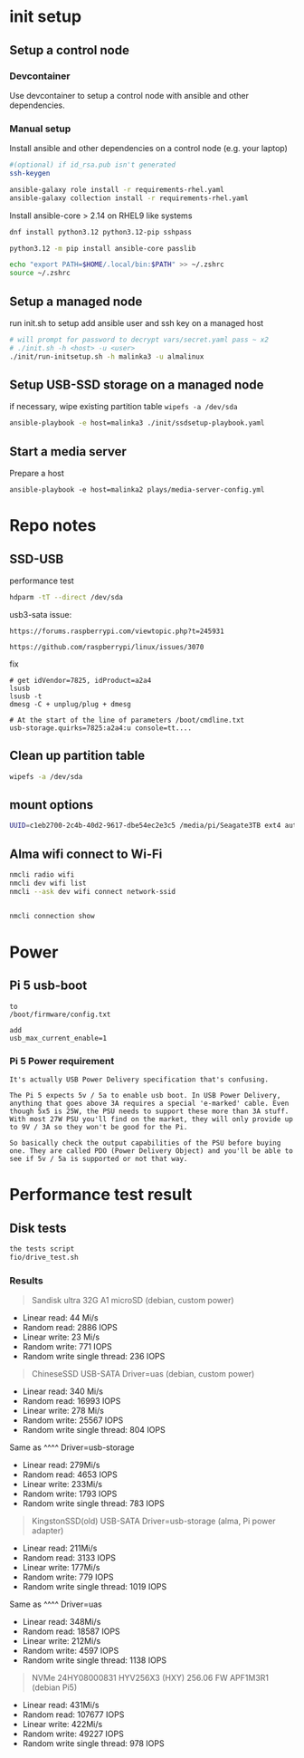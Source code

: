 # init setup

## Setup a control node

### Devcontainer
Use devcontainer to setup a control node with ansible and other dependencies.

### Manual setup
Install ansible and other dependencies on a control node (e.g. your laptop)

```sh
#(optional) if id_rsa.pub isn't generated
ssh-keygen 

ansible-galaxy role install -r requirements-rhel.yaml
ansible-galaxy collection install -r requirements-rhel.yaml
```

Install ansible-core > 2.14 on RHEL9 like systems
```sh
dnf install python3.12 python3.12-pip sshpass

python3.12 -m pip install ansible-core passlib

echo "export PATH=$HOME/.local/bin:$PATH" >> ~/.zshrc
source ~/.zshrc
```

## Setup a managed node
run init.sh to setup add ansible user and ssh key on a managed host

```sh
# will prompt for password to decrypt vars/secret.yaml pass ~ x2
# ./init.sh -h <host> -u <user>
./init/run-initsetup.sh -h malinka3 -u almalinux
```

## Setup USB-SSD storage on a managed node

if necessary, wipe existing partition table `wipefs -a /dev/sda`

```sh
ansible-playbook -e host=malinka3 ./init/ssdsetup-playbook.yaml
```

## Start a media server

Prepare a host
```
ansible-playbook -e host=malinka2 plays/media-server-config.yml
```



# Repo notes

## SSD-USB

performance test
```sh
hdparm -tT --direct /dev/sda
```

usb3-sata issue:
```
https://forums.raspberrypi.com/viewtopic.php?t=245931

https://github.com/raspberrypi/linux/issues/3070
```

fix
```
# get idVendor=7825, idProduct=a2a4
lsusb
lsusb -t
dmesg -C + unplug/plug + dmesg

# At the start of the line of parameters /boot/cmdline.txt
usb-storage.quirks=7825:a2a4:u console=tt....

```

## Clean up partition table

```sh
wipefs -a /dev/sda
```


## mount options
```sh
UUID=c1eb2700-2c4b-40d2-9617-dbe54ec2e3c5 /media/pi/Seagate3TB ext4 auto,nofail,noatime,users,rw 0 0
```

## Alma wifi connect to Wi-Fi

```sh
nmcli radio wifi
nmcli dev wifi list
nmcli --ask dev wifi connect network-ssid


nmcli connection show
```
# Power

## Pi 5 usb-boot
```
to 
/boot/firmware/config.txt

add
usb_max_current_enable=1 
```

### Pi 5 Power requirement
```
It's actually USB Power Delivery specification that's confusing.

The Pi 5 expects 5v / 5a to enable usb boot. In USB Power Delivery, anything that goes above 3A requires a special 'e-marked' cable. Even though 5x5 is 25W, the PSU needs to support these more than 3A stuff. With most 27W PSU you'll find on the market, they will only provide up to 9V / 3A so they won't be good for the Pi.

So basically check the output capabilities of the PSU before buying one. They are called PDO (Power Delivery Object) and you'll be able to see if 5v / 5a is supported or not that way.
```

# Performance test result

## Disk tests
```sh
the tests script 
fio/drive_test.sh
```
### Results
>Sandisk ultra 32G A1 microSD (debian, custom power)
 - Linear read: 44 Mi/s
 - Random read: 2886 IOPS
 - Linear write: 23 Mi/s
 - Random write: 771 IOPS
 - Random write single thread: 236 IOPS

>ChineseSSD USB-SATA Driver=uas (debian, custom power)
 - Linear read: 340 Mi/s
 - Random read: 16993 IOPS
 - Linear write: 278 Mi/s
 - Random write: 25567 IOPS
 - Random write single thread: 804 IOPS

 Same as ^^^^ Driver=usb-storage
 - Linear read: 279Mi/s
 - Random read: 4653 IOPS
 - Linear write: 233Mi/s
 - Random write: 1793 IOPS
 - Random write single thread: 783 IOPS

>KingstonSSD(old)  USB-SATA Driver=usb-storage (alma, Pi power adapter)
 - Linear read: 211Mi/s
 - Random read: 3133 IOPS
 - Linear write: 177Mi/s
 - Random write: 779 IOPS
 - Random write single thread: 1019 IOPS

 Same as ^^^^ Driver=uas
 - Linear read: 348Mi/s
 - Random read: 18587 IOPS
 - Linear write: 212Mi/s
 - Random write: 4597 IOPS
 - Random write single thread: 1138 IOPS

>NVMe 24HY08000831  HYV256X3 (HXY) 256.06 FW APF1M3R1 (debian Pi5)
 - Linear read: 431Mi/s
 - Random read: 107677 IOPS
 - Linear write: 422Mi/s
 - Random write: 49227 IOPS
 - Random write single thread: 978 IOPS